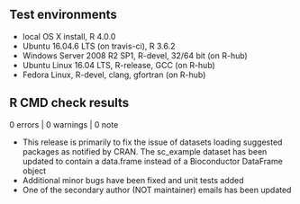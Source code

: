 ## Test environments

* local OS X install, R 4.0.0
* Ubuntu 16.04.6 LTS (on travis-ci), R 3.6.2
* Windows Server 2008 R2 SP1, R-devel, 32/64 bit (on R-hub)
* Ubuntu Linux 16.04 LTS, R-release, GCC (on R-hub)
* Fedora Linux, R-devel, clang, gfortran (on R-hub)

## R CMD check results

0 errors | 0 warnings | 0 note

* This release is primarily to fix the issue of datasets loading suggested
  packages as notified by CRAN. The sc_example dataset has been updated to
  contain a data.frame instead of a Bioconductor DataFrame object
* Additional minor bugs have been fixed and unit tests added
* One of the secondary author (NOT maintainer) emails has been updated
